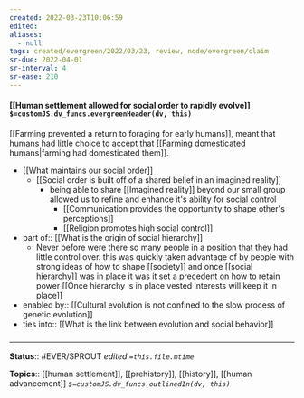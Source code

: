 ```yaml
---
created: 2022-03-23T10:06:59 
edited: 
aliases:
  - null
tags: created/evergreen/2022/03/23, review, node/evergreen/claim
sr-due: 2022-04-01
sr-interval: 4
sr-ease: 210
---
```


#### [[Human settlement allowed for social order to rapidly evolve]] `$=customJS.dv_funcs.evergreenHeader(dv, this)`

[[Farming prevented a return to foraging for early humans]], meant that humans had little choice to accept that [[Farming domesticated humans|farming had domesticated them]].

- [[What maintains our social order]]
	- [[Social order is built off of a shared belief in an imagined reality]]
		- being able to share [[Imagined reality]] beyond our small group allowed us to refine and enhance it's ability for social control
			- [[Communication provides the opportunity to shape other's perceptions]]
			- [[Religion promotes high social control]]
- part of:: [[What is the origin of social hierarchy]]
	- Never before were there so many people in a position that they had little control over. this was quickly taken advantage of by people with strong ideas of how to shape [[society]] and once [[social hierarchy]] was in place it was it set a precedent on how to retain power [[Once hierarchy is in place vested interests will keep it in place]]
- enabled by:: [[Cultural evolution is not confined to the slow process of genetic evolution]]
- ties into:: [[What is the link between evolution and social behavior]]

### <hr class="footnote"/>

**Status**:: #EVER/SPROUT
*edited `=this.file.mtime`*

**Topics**:: [[human settlement]], [[prehistory]], [[history]], [[human advancement]]
*`$=customJS.dv_funcs.outlinedIn(dv, this)`*
